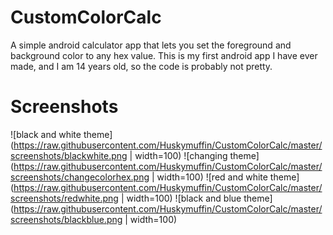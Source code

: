 # CustomColorCalc
A simple android calculator app that lets you set the foreground and background color to any hex value.
This is my first android app I have ever made, and I am 14 years old, so the code is probably not pretty.

# Screenshots

![black and white theme](https://raw.githubusercontent.com/Huskymuffin/CustomColorCalc/master/screenshots/blackwhite.png | width=100)
![changing theme](https://raw.githubusercontent.com/Huskymuffin/CustomColorCalc/master/screenshots/changecolorhex.png | width=100)
![red and white theme](https://raw.githubusercontent.com/Huskymuffin/CustomColorCalc/master/screenshots/redwhite.png | width=100)
![black and blue theme](https://raw.githubusercontent.com/Huskymuffin/CustomColorCalc/master/screenshots/blackblue.png | width=100)

